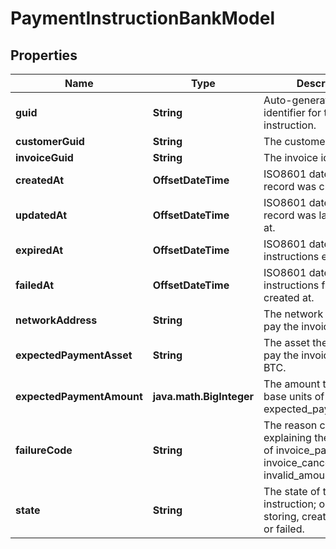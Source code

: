 

# PaymentInstructionBankModel


## Properties

| Name | Type | Description | Notes |
|------------ | ------------- | ------------- | -------------|
|**guid** | **String** | Auto-generated unique identifier for the payment instruction. |  [optional] |
|**customerGuid** | **String** | The customer identifier. |  [optional] |
|**invoiceGuid** | **String** | The invoice identifier. |  [optional] |
|**createdAt** | **OffsetDateTime** | ISO8601 datetime the record was created at. |  [optional] |
|**updatedAt** | **OffsetDateTime** | ISO8601 datetime the record was last updated at. |  [optional] |
|**expiredAt** | **OffsetDateTime** | ISO8601 datetime the instructions expired at. |  [optional] |
|**failedAt** | **OffsetDateTime** | ISO8601 datetime the instructions failed to be created at. |  [optional] |
|**networkAddress** | **String** | The network address to pay the invoice to. |  [optional] |
|**expectedPaymentAsset** | **String** | The asset the payor must pay the invoice in, e.g., BTC. |  [optional] |
|**expectedPaymentAmount** | **java.math.BigInteger** | The amount to be paid in base units of expected_payment_asset. |  [optional] |
|**failureCode** | **String** | The reason code explaining the failure; ond of invoice_paid, invoice_cancelled, or invalid_amount. |  [optional] |
|**state** | **String** | The state of the payment instruction; one of storing, created, expired, or failed. |  [optional] |



